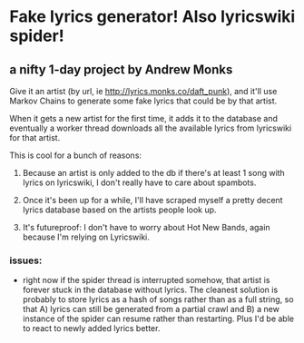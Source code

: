 # Fake lyrics generator! Also lyricswiki spider!

## a nifty 1-day project by Andrew Monks

Give it an artist (by url, ie http://lyrics.monks.co/daft_punk), and it'll use Markov Chains to generate some fake lyrics that could be by that artist.

When it gets a new artist for the first time, it adds it to the database and eventually a worker thread downloads all the available lyrics from lyricswiki for that artist.

This is cool for a bunch of reasons:

1. Because an artist is only added to the db if there's at least 1 song with lyrics on lyricswiki, I don't really have to care about spambots.

2. Once it's been up for a while, I'll have scraped myself a pretty decent lyrics database based on the artists people look up.

3. It's futureproof: I don't have to worry about Hot New Bands, again because I'm relying on Lyricswiki.

### issues:

* 	right now if the spider thread is interrupted somehow, that artist is forever stuck in the database without lyrics. The cleanest solution is probably to store lyrics as a hash of songs rather than as a full string, so that A) lyrics can still be generated from a partial crawl and B) a new instance of the spider can resume rather than restarting. Plus I'd be able to react to newly added lyrics better.